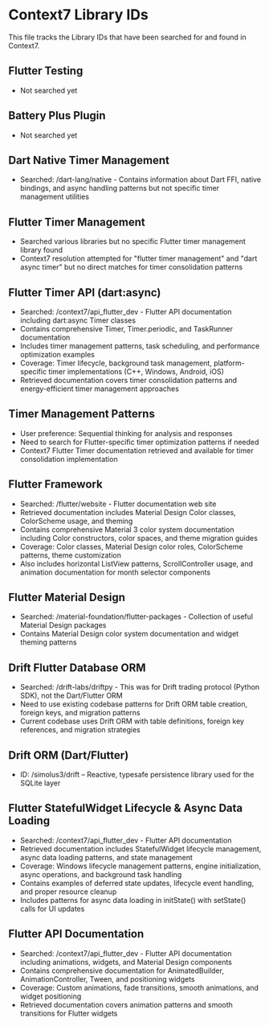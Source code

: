 # Context7 Library IDs

This file tracks the Library IDs that have been searched for and found in Context7.

## Flutter Testing
- Not searched yet

## Battery Plus Plugin
- Not searched yet

## Dart Native Timer Management
- Searched: /dart-lang/native - Contains information about Dart FFI, native bindings, and async handling patterns but not specific timer management utilities

## Flutter Timer Management
- Searched various libraries but no specific Flutter timer management library found
- Context7 resolution attempted for "flutter timer management" and "dart async timer" but no direct matches for timer consolidation patterns

## Flutter Timer API (dart:async)
- Searched: /context7/api_flutter_dev - Flutter API documentation including dart:async Timer classes
- Contains comprehensive Timer, Timer.periodic, and TaskRunner documentation
- Includes timer management patterns, task scheduling, and performance optimization examples
- Coverage: Timer lifecycle, background task management, platform-specific timer implementations (C++, Windows, Android, iOS)
- Retrieved documentation covers timer consolidation patterns and energy-efficient timer management approaches

## Timer Management Patterns
- User preference: Sequential thinking for analysis and responses
- Need to search for Flutter-specific timer optimization patterns if needed
- Context7 Flutter Timer documentation retrieved and available for timer consolidation implementation

## Flutter Framework
- Searched: /flutter/website - Flutter documentation web site
- Retrieved documentation includes Material Design Color classes, ColorScheme usage, and theming
- Contains comprehensive Material 3 color system documentation including Color constructors, color spaces, and theme migration guides
- Coverage: Color classes, Material Design color roles, ColorScheme patterns, theme customization
- Also includes horizontal ListView patterns, ScrollController usage, and animation documentation for month selector components

## Flutter Material Design
- Searched: /material-foundation/flutter-packages - Collection of useful Material Design packages
- Contains Material Design color system documentation and widget theming patterns

## Drift Flutter Database ORM
- Searched: /drift-labs/driftpy - This was for Drift trading protocol (Python SDK), not the Dart/Flutter ORM
- Need to use existing codebase patterns for Drift ORM table creation, foreign keys, and migration patterns
- Current codebase uses Drift ORM with table definitions, foreign key references, and migration strategies

## Drift ORM (Dart/Flutter)
- ID: /simolus3/drift – Reactive, typesafe persistence library used for the SQLite layer

## Flutter StatefulWidget Lifecycle & Async Data Loading
- Searched: /context7/api_flutter_dev - Flutter API documentation 
- Retrieved documentation includes StatefulWidget lifecycle management, async data loading patterns, and state management
- Coverage: Windows lifecycle management patterns, engine initialization, async operations, and background task handling
- Contains examples of deferred state updates, lifecycle event handling, and proper resource cleanup
- Includes patterns for async data loading in initState() with setState() calls for UI updates

## Flutter API Documentation
- Searched: /context7/api_flutter_dev - Flutter API documentation including animations, widgets, and Material Design components
- Contains comprehensive documentation for AnimatedBuilder, AnimationController, Tween, and positioning widgets
- Coverage: Custom animations, fade transitions, smooth animations, and widget positioning
- Retrieved documentation covers animation patterns and smooth transitions for Flutter widgets

